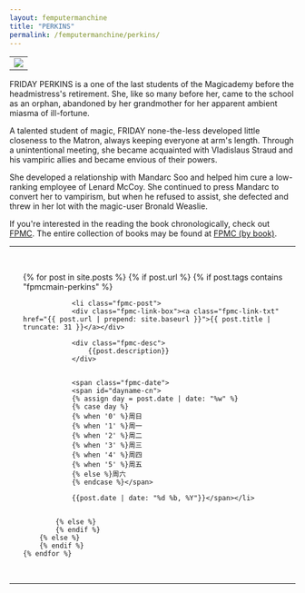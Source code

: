 ```yaml
---
layout: femputermanchine
title: "PERKINS"
permalink: /femputermanchine/perkins/
---
```


<html>
<head>
<meta charset="utf-8">

</head>

<body>

<div id="fpmc-intro">
<table class="inline-imgtbl-l">
<tr>
<td><img class="inline-img" src="{{ site.url }}/assets/tb/fridaywinter.jpg"></td>
</tr>
</table>
<p>FRIDAY PERKINS is a one of the last students of the Magicademy before the headmistress's retirement. She, like so many before her, came to the school as an orphan, abandoned by her grandmother for her apparent ambient miasma of ill-fortune.</p>
<p>A talented student of magic, FRIDAY none-the-less developed little closeness to the Matron, always keeping everyone at arm's length. Through a unintentional meeting, she became acquainted with Vladislaus Straud and his vampiric allies and became envious of their powers.</p>
<p>She developed a relationship with Mandarc Soo and helped him cure a low-ranking employee of Lenard McCoy. She continued to press Mandarc to convert her to vampirism, but when he refused to assist, she defected and threw in her lot with the magic-user Bronald Weaslie.</p>
<p>If you're interested in the reading the book chronologically, check out <a href="{{ '/femputermanchine/' | prepend: site.url }}">FPMC</a>. The entire collection of books may be found at <a href="{{ '/femputermanchine/books/' | prepend: site.url }}">FPMC (by book)</a>.</p>
</div>

<hr>
<br/>

<ul>
	{% for post in site.posts %}
        {% if post.url %}
			{% if post.tags contains "fpmcmain-perkins" %}

		        <li class="fpmc-post">
				<div class="fpmc-link-box"><a class="fpmc-link-txt" href="{{ post.url | prepend: site.baseurl }}">{{ post.title | truncate: 31 }}</a></div>

				<div class="fpmc-desc">
					{{post.description}}
				</div>

		
				<span class="fpmc-date">
				<span id="dayname-cn">
				{% assign day = post.date | date: "%w" %}
				{% case day %}
				{% when '0' %}周日
				{% when '1' %}周一
				{% when '2' %}周二
				{% when '3' %}周三
				{% when '4' %}周四
				{% when '5' %}周五
				{% else %}周六
				{% endcase %}</span>

				{{post.date | date: "%d %b, %Y"}}</span></li>


			{% else %}	
			{% endif %}
		{% else %}
        {% endif %}
    {% endfor %}
</ul>

<br>

<hr>


</body>
</html>





